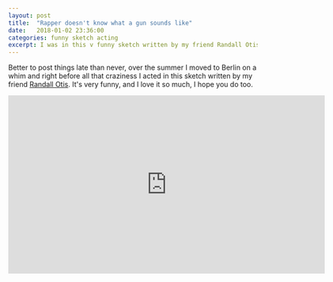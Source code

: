 ```yaml
---
layout: post
title:  "Rapper doesn't know what a gun sounds like"
date:   2018-01-02 23:36:00
categories: funny sketch acting
excerpt: I was in this v funny sketch written by my friend Randall Otis
---
```


Better to post things late than never, over the summer I moved to Berlin on a whim and right before all that craziness I acted in this sketch written by my friend [Randall Otis](https://www.instagram.com/randallotistv/). It's very funny, and I love it so much, I hope you do too.

<iframe width="640" height="360" src="https://www.youtube.com/embed/K1pKdRjsyd0" frameborder="0" gesture="media" allow="encrypted-media" allowfullscreen></iframe>
